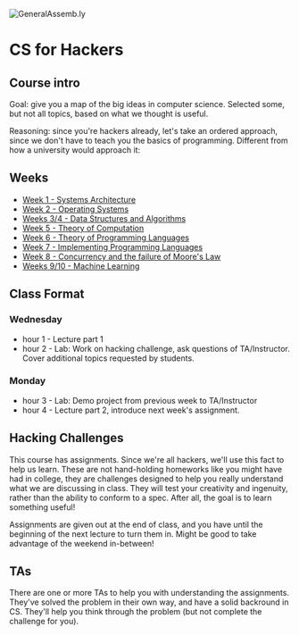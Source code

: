 ![GeneralAssemb.ly](https://github.com/generalassembly/ga-ruby-on-rails-for-devs/raw/master/images/ga.png "GeneralAssemb.ly")


CS for Hackers
==============

## Course intro

Goal: give you a map of the big ideas in computer science.  Selected some, but
not all topics, based on what we thought is useful.

Reasoning: since you're hackers already, let's take an ordered approach, since
we don't have to teach you the basics of programming. Different from how a
university would approach it:

## Weeks

- [Week 1 - Systems Architecture](https://github.com/generalassembly/cs-for-hackers/tree/master/week-01)
- [Week 2 - Operating Systems](https://github.com/generalassembly/cs-for-hackers/tree/master/week-02)
- [Weeks 3/4 - Data Structures and Algorithms](https://github.com/generalassembly/cs-for-hackers/tree/master/week-03)
- [Week 5 - Theory of Computation](https://github.com/generalassembly/cs-for-hackers/tree/master/week-05)
- [Week 6 - Theory of Programming Languages](https://github.com/generalassembly/cs-for-hackers/tree/master/week-06)
- [Week 7 - Implementing Programming Languages](https://github.com/generalassembly/cs-for-hackers/tree/master/week-07)
- [Week 8 - Concurrency and the failure of Moore's Law](https://github.com/generalassembly/cs-for-hackers/tree/master/week-08)
- [Weeks 9/10 - Machine Learning](https://github.com/generalassembly/cs-for-hackers/tree/master/week-09)


## Class Format

### Wednesday
- hour 1 - Lecture part 1
- hour 2 - Lab: Work on hacking challenge, ask questions of TA/Instructor.
  Cover additional topics requested by students.

### Monday
- hour 3 - Lab: Demo project from previous week to TA/Instructor
- hour 4 - Lecture part 2, introduce next week's assignment.

## Hacking Challenges

This course has assignments. Since we're all hackers, we'll use this fact to
help us learn. These are not hand-holding homeworks like you might have had in
college, they are challenges designed to help you really understand what we are
discussing in class. They will test your creativity and ingenuity, rather than
the ability to conform to a spec.  After all, the goal is to learn something
useful!

Assignments are given out at the end of class, and you have until the beginning
of the next lecture to turn them in.  Might be good to take advantage of the
weekend in-between!

## TAs

There are one or more TAs to help you with understanding the assignments.
They've solved the problem in their own way, and have a solid backround in CS.
They'll help you think through the problem (but not complete the challenge for
you).
